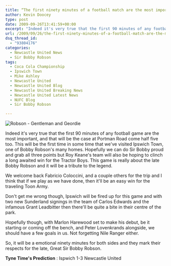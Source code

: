 ```yaml
---
title: “The first ninety minutes of a football match are the most important.”
author: Kevin Doocey
type: post
date: 2009-09-26T13:41:59+00:00
excerpt: "Indeed it's very true that the first 90 minutes of any football game are the most.."
url: /2009/09/26/the-first-ninety-minutes-of-a-football-match-are-the-most-important-/
dsq_thread_id:
  - "93804176"
categories:
  - Newcastle United News
  - Sir Bobby Robson
tags:
  - Coca Cola Championship
  - Ipswich Town
  - Mike Ashley
  - Newcastle United
  - Newcastle United Blog
  - Newcastle United Breaking News
  - Newcastle United Latest News
  - NUFC Blog
  - Sir Bobby Robson

---
```

![Robson - Gentleman and Geordie](http://static.guim.co.uk/sys-images/Football/Pix/pictures/2009/7/31/1249052536184/Sir-Bobby-Robson-RIP-001.jpg)

Indeed it's very true that the first 90 minutes of any football game are the most important, and that will be the case at Portman Road come half five too. This will be the first time in some time that we've visited Ipswich Town, one of Bobby Robson's many homes. Hopefully we can do Sir Bobby proud and grab all three points but Roy Keane's team will also be hoping to clinch a long  awaited win for the Tractor Boys. This game is really about the late Bobby Robson and it will be a tribute to the legend.

We welcome back Fabricio Coloccini, and a couple others for the trip and I think that if we play as we have done, then it'll be an easy win for the traveling Toon Army.

Don't get me wrong though, Ipswich will be fired up for this game and with two new Sunderland signings in the team of Carlos Edwards and the infamous Grant Leadbitter then there'll be quite a bite in their centre of the park.

Hopefully though, with Marlon Harewood set to make his debut, be it starting or coming off the bench, and Peter Lovenkrands alongside, we should have a few goals in us. Not forgetting Nile Ranger either.

So, it will be a emotional ninety minutes for both sides and they mark their respects for the late, Great Sir Bobby Robson.

**Tyne Time's Prediction** : Ispwich 1-3 Newcastle United
